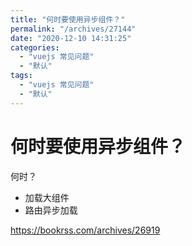 ```yaml
---
title: "何时要使用异步组件？"
permalink: "/archives/27144"
date: "2020-12-10 14:31:25"
categories: 
  - "vuejs 常见问题"
  - "默认"
tags: 
  - "vuejs 常见问题"
  - "默认"
---
```


# 何时要使用异步组件？

何时？

- 加载大组件
- 路由异步加载

https://bookrss.com/archives/26919
